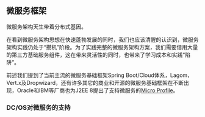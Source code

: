 ## 微服务框架

微服务架构天生带着分布式基因。

在看到微服务架构思想在快速蓬勃发展的同时，我们也应该清醒的认识到，微服务架构实践仍处于“攒机”阶段。为了实践完整的微服务架构方案，我们需要借用大量的第三方基础服务组件，这在带来灵活性的同时，也带来了学习成本和实践“陷阱”。

前述我们提到了当前主流的微服务基础框架Spring Boot/Cloud体系，Lagom，Vert.x及Dropwizard，还有许多其它的商业和开源的微服务基础框架在不断出现，Oracle和IBM等厂商也为J2EE 8提出了支持微服务的[Micro Profile](http://microprofile.io/)。

### DC/OS对微服务的支持